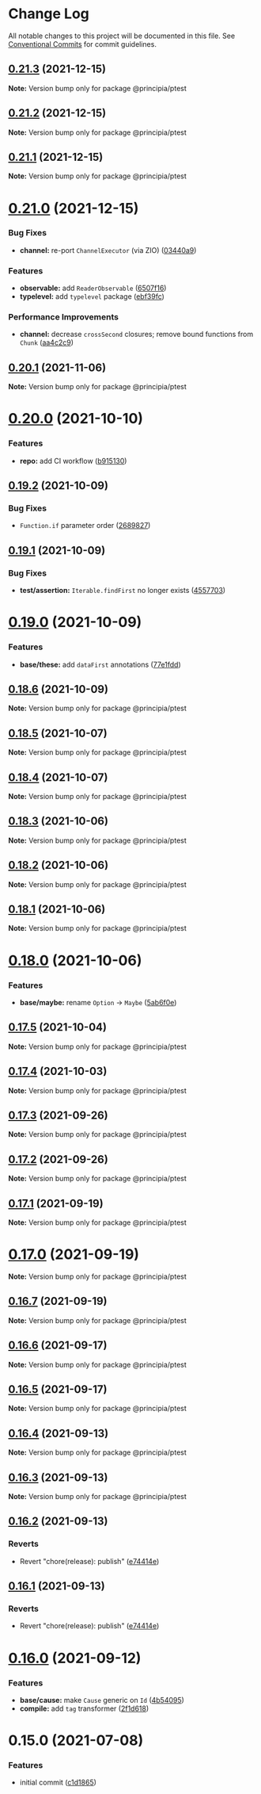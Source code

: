 # Change Log

All notable changes to this project will be documented in this file.
See [Conventional Commits](https://conventionalcommits.org) for commit guidelines.

## [0.21.3](https://github.com/0x706b/principia.ts/compare/@principia/ptest@0.21.1...@principia/ptest@0.21.3) (2021-12-15)

**Note:** Version bump only for package @principia/ptest





## [0.21.2](https://github.com/0x706b/principia.ts/compare/@principia/ptest@0.21.1...@principia/ptest@0.21.2) (2021-12-15)

**Note:** Version bump only for package @principia/ptest





## [0.21.1](https://github.com/0x706b/principia.ts/compare/@principia/ptest@0.21.0...@principia/ptest@0.21.1) (2021-12-15)

**Note:** Version bump only for package @principia/ptest





# [0.21.0](https://github.com/0x706b/principia.ts/compare/@principia/ptest@0.20.1...@principia/ptest@0.21.0) (2021-12-15)


### Bug Fixes

* **channel:** re-port `ChannelExecutor` (via ZIO) ([03440a9](https://github.com/0x706b/principia.ts/commit/03440a9b0fd0f7984738893ea18710593cf30239))


### Features

* **observable:** add `ReaderObservable` ([6507f16](https://github.com/0x706b/principia.ts/commit/6507f165e61530d79589e5e1f2f8712126ac0f60))
* **typelevel:** add `typelevel` package ([ebf39fc](https://github.com/0x706b/principia.ts/commit/ebf39fc0fe9decdd06dbbf33add0e532cdeccb2d))


### Performance Improvements

* **channel:** decrease `crossSecond` closures; remove bound functions from `Chunk` ([aa4c2c9](https://github.com/0x706b/principia.ts/commit/aa4c2c98a74b84854cb159804a16bd58dacb5fdb))





## [0.20.1](https://github.com/0x706b/principia.ts/compare/@principia/ptest@0.20.0...@principia/ptest@0.20.1) (2021-11-06)

**Note:** Version bump only for package @principia/ptest





# [0.20.0](https://github.com/0x706b/principia.ts/compare/@principia/ptest@0.19.2...@principia/ptest@0.20.0) (2021-10-10)


### Features

* **repo:** add CI workflow ([b915130](https://github.com/0x706b/principia.ts/commit/b9151308d2cc41f89364731ef5b3c03d574e567e))





## [0.19.2](https://github.com/0x706b/principia.ts/compare/@principia/ptest@0.19.1...@principia/ptest@0.19.2) (2021-10-09)


### Bug Fixes

* `Function.if` parameter order ([2689827](https://github.com/0x706b/principia.ts/commit/2689827e45e3cb1a15d7fe16e6553c756a0c53fe))





## [0.19.1](https://github.com/0x706b/principia.ts/compare/@principia/ptest@0.19.0...@principia/ptest@0.19.1) (2021-10-09)


### Bug Fixes

* **test/assertion:** `Iterable.findFirst` no longer exists ([4557703](https://github.com/0x706b/principia.ts/commit/45577031d470df43abb922081e805458e1f97544))





# [0.19.0](https://github.com/0x706b/principia.ts/compare/@principia/ptest@0.18.6...@principia/ptest@0.19.0) (2021-10-09)


### Features

* **base/these:** add `dataFirst` annotations ([77e1fdd](https://github.com/0x706b/principia.ts/commit/77e1fdda4d4d4e7a2542bde78655589597441d50))





## [0.18.6](https://github.com/0x706b/principia.ts/compare/@principia/ptest@0.18.5...@principia/ptest@0.18.6) (2021-10-09)

**Note:** Version bump only for package @principia/ptest





## [0.18.5](https://github.com/0x706b/principia.ts/compare/@principia/ptest@0.18.4...@principia/ptest@0.18.5) (2021-10-07)

**Note:** Version bump only for package @principia/ptest





## [0.18.4](https://github.com/0x706b/principia.ts/compare/@principia/ptest@0.18.3...@principia/ptest@0.18.4) (2021-10-07)

**Note:** Version bump only for package @principia/ptest





## [0.18.3](https://github.com/0x706b/principia.ts/compare/@principia/ptest@0.18.2...@principia/ptest@0.18.3) (2021-10-06)

**Note:** Version bump only for package @principia/ptest





## [0.18.2](https://github.com/0x706b/principia.ts/compare/@principia/ptest@0.18.1...@principia/ptest@0.18.2) (2021-10-06)

**Note:** Version bump only for package @principia/ptest





## [0.18.1](https://github.com/0x706b/principia.ts/compare/@principia/ptest@0.18.0...@principia/ptest@0.18.1) (2021-10-06)

**Note:** Version bump only for package @principia/ptest





# [0.18.0](https://github.com/0x706b/principia.ts/compare/@principia/ptest@0.17.5...@principia/ptest@0.18.0) (2021-10-06)


### Features

* **base/maybe:** rename `Option` -> `Maybe` ([5ab6f0e](https://github.com/0x706b/principia.ts/commit/5ab6f0ee8b8ba03bc839dead064498d018667ebb))





## [0.17.5](https://github.com/0x706b/principia.ts/compare/@principia/ptest@0.17.4...@principia/ptest@0.17.5) (2021-10-04)

**Note:** Version bump only for package @principia/ptest





## [0.17.4](https://github.com/0x706b/principia.ts/compare/@principia/ptest@0.17.3...@principia/ptest@0.17.4) (2021-10-03)

**Note:** Version bump only for package @principia/ptest





## [0.17.3](https://github.com/0x706b/principia.ts/compare/@principia/ptest@0.17.2...@principia/ptest@0.17.3) (2021-09-26)

**Note:** Version bump only for package @principia/ptest





## [0.17.2](https://github.com/0x706b/principia.ts/compare/@principia/ptest@0.17.1...@principia/ptest@0.17.2) (2021-09-26)

**Note:** Version bump only for package @principia/ptest





## [0.17.1](https://github.com/0x706b/principia.ts/compare/@principia/ptest@0.17.0...@principia/ptest@0.17.1) (2021-09-19)

**Note:** Version bump only for package @principia/ptest





# [0.17.0](https://github.com/0x706b/principia.ts/compare/@principia/ptest@0.16.7...@principia/ptest@0.17.0) (2021-09-19)

**Note:** Version bump only for package @principia/ptest





## [0.16.7](https://github.com/0x706b/principia.ts/compare/@principia/ptest@0.16.6...@principia/ptest@0.16.7) (2021-09-19)

**Note:** Version bump only for package @principia/ptest





## [0.16.6](https://github.com/0x706b/principia.ts/compare/@principia/ptest@0.16.5...@principia/ptest@0.16.6) (2021-09-17)

**Note:** Version bump only for package @principia/ptest





## [0.16.5](https://github.com/0x706b/principia.ts/compare/@principia/ptest@0.16.4...@principia/ptest@0.16.5) (2021-09-17)

**Note:** Version bump only for package @principia/ptest





## [0.16.4](https://github.com/0x706b/principia.ts/compare/@principia/ptest@0.16.3...@principia/ptest@0.16.4) (2021-09-13)

**Note:** Version bump only for package @principia/ptest





## [0.16.3](https://github.com/0x706b/principia.ts/compare/@principia/ptest@0.16.2...@principia/ptest@0.16.3) (2021-09-13)

**Note:** Version bump only for package @principia/ptest





## [0.16.2](https://github.com/0x706b/principia.ts/compare/@principia/ptest@0.16.1...@principia/ptest@0.16.2) (2021-09-13)


### Reverts

* Revert "chore(release): publish" ([e74414e](https://github.com/0x706b/principia.ts/commit/e74414effa51392092770ecd542b55608dbb1201))





## [0.16.1](https://github.com/0x706b/principia.ts/compare/@principia/ptest@0.16.1...@principia/ptest@0.16.1) (2021-09-13)


### Reverts

* Revert "chore(release): publish" ([e74414e](https://github.com/0x706b/principia.ts/commit/e74414effa51392092770ecd542b55608dbb1201))





# [0.16.0](https://github.com/0x706b/principia.ts/compare/@principia/ptest@0.15.0...@principia/ptest@0.16.0) (2021-09-12)


### Features

* **base/cause:** make `Cause` generic on `Id` ([4b54095](https://github.com/0x706b/principia.ts/commit/4b5409595ffb7554c64a2982124258f44f4104e2))
* **compile:** add `tag` transformer ([2f1d618](https://github.com/0x706b/principia.ts/commit/2f1d6186a69804b169d7dc2eb96346d612fd3582))





# 0.15.0 (2021-07-08)


### Features

* initial commit ([c1d1865](https://github.com/0x706b/principia.ts/commit/c1d1865d93b8c7762c4cdfa912360f467c0bae02))
